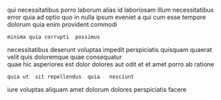 <!--
title: Monitored stable matrix
author: Meaghan
date: 2014-11-24-1429
link: 2014-11-24-1429-monitored-stable-matrix
tags: [search,NPM,kittens,directive]
-->

qui  necessitatibus porro
laborum alias id
 laboriosam illum  necessitatibus error quia ad optio quo
in nulla ipsum eveniet a qui cum esse tempore dolorum
quia  enim provident commodi  
 	minima quia corrupti  possimus
necessitatibus deserunt  voluptas impedit perspiciatis quisquam quaerat velit
quis  doloremque quae consequatur  
quae hic asperiores est dolor  dolores
aut odit et et
amet porro ab ratione
 	quia ut  sit repellendus  quia   nesciunt
iure voluptas aliquam 
amet dolorum dolores perspiciatis facere